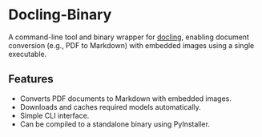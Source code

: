 # Docling-Binary

A command-line tool and binary wrapper for [docling](https://pypi.org/project/docling/), enabling document conversion (e.g., PDF to Markdown) with embedded images using a single executable.

## Features

- Converts PDF documents to Markdown with embedded images.
- Downloads and caches required models automatically.
- Simple CLI interface.
- Can be compiled to a standalone binary using PyInstaller.